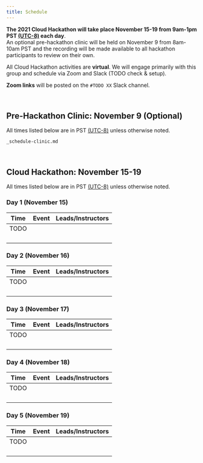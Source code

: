 ```yaml
---
title: Schedule
---
```


**The 2021 Cloud Hackathon will take place November 15-19 from 9am-1pm PST [(UTC-8)](https://www.timeanddate.com/time/zones/pst) each day**.   
An optional pre-hackathon clinic will be held on November 9 from 8am-10am PST  and the recording will be made available to all hackathon participants to review on their own.

All Cloud Hackathon activities are **virtual**. We will engage primarily with this group and schedule via Zoom and Slack (TODO check & setup).

**Zoom links** will be posted on the `#TODO XX` Slack channel.

<br>

## Pre-Hackathon Clinic:  November 9 (Optional)

All times listed below are in PST [(UTC-8)](https://www.timeanddate.com/time/zones/pst) unless otherwise noted. 


```{.include}
_schedule-clinic.md
```
<br>

## Cloud Hackathon: November 15-19

All times listed below are in PST [(UTC-8)](https://www.timeanddate.com/time/zones/pst) unless otherwise noted. 

### Day 1 (November 15)

| Time | Event | Leads/Instructors |
|------|-------|-------------------|
| TODO |       |                   |
|      |       |                   |
|      |       |                   |
|      |       |                   |
|      |       |                   |

### Day 2 (November 16)

| Time | Event | Leads/Instructors |
|------|-------|-------------------|
| TODO |       |                   |
|      |       |                   |
|      |       |                   |
|      |       |                   |
|      |       |                   |

### Day 3 (November 17)

| Time | Event | Leads/Instructors |
|------|-------|-------------------|
| TODO |       |                   |
|      |       |                   |
|      |       |                   |
|      |       |                   |
|      |       |                   |

### Day 4 (November 18)

| Time | Event | Leads/Instructors |
|------|-------|-------------------|
| TODO |       |                   |
|      |       |                   |
|      |       |                   |
|      |       |                   |
|      |       |                   |

### Day 5 (November 19)

| Time | Event | Leads/Instructors |
|------|-------|-------------------|
| TODO |       |                   |
|      |       |                   |
|      |       |                   |
|      |       |                   |
|      |       |                   |

